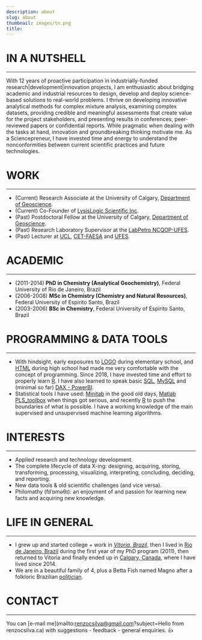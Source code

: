 ```yaml
---
description: about
slug: about
thumbnail: images/tn.png
title: 
---
```


# <i class="fas fa-user-ninja" style="color:darkred"></i> IN A NUTSHELL

---------------------------

With 12 years of proactive participation in industrially-funded research|development|innovation projects, I am enthusiastic about bridging academic and industrial resources to design, develop and deploy science-based solutions to real-world problems. I thrive on developing innovative analytical methods for complex mixture analysis, examining complex datasets, providing credible and meaningful assessments that create value for the project stakeholders, and presenting results in conferences, peer-reviewed papers or confidential reports. While pragmatic when dealing with the tasks at hand, innovation and groundbreaking thinking motivate me. As a Sciencepreneur, I have invested time and energy to understand the nonconformities between current scientific practices and future technologies. 

# <i class="fas fa-briefcase" style="color:darkred"></i> WORK  

---------------------------

* (Current) Research Associate at the University of Calgary, [Department of Geoscience](http://ucalgary.ca/prg).
* (Current) Co-Founder of [LysisLogic Scientific Inc](http://lysislogic.com).
* (Past) Postdoctoral Fellow at the University of Calgary, [Department of Geoscience](http://ucalgary.ca/prg).
* (Past) Research Laboratory Supervisor at the [LabPetro NCQOP-UFES](http://www.cce.ufes.br/labpetro).
* (Past) Lecturer at [UCL](https://www.ucl.br/), [CET-FAESA](http://www.cetfaesa.com.br/portal/) and [UFES](http://www.quimica.vitoria.ufes.br/).


# <i class="fas fa-graduation-cap" style="color:darkred"></i> ACADEMIC  

---------------------------

- (2011-2014) **PhD in Chemistry (Analytical Geochemistry)**, Federal University of Rio de Janeiro, Brazil
- (2006-2008) **MSc in Chemistry (Chemistry and Natural Resources)**, Federal University of Espirito Santo, Brazil
- (2003-2006) **BSc in Chemistry**, Federal University of Espirito Santo, Brazil

# <i class="fas fa-laptop-code" style="color:darkred"></i> PROGRAMMING & DATA TOOLS
---------------------------
- With hindsight, early exposures to [LOGO](https://en.wikipedia.org/wiki/Logo_(programming_language)) during elementary school, and [HTML](https://en.wikipedia.org/wiki/HTML) during high school had made me very comfortable with the concept of programming. Since 2018, I have invested time and effort to properly learn [R](https://www.r-project.org/). I have also learned to speak basic [SQL](https://en.wikipedia.org/wiki/SQL), [MySQL](https://en.wikipedia.org/wiki/MySQL) and (minimal so far) [DAX - PowerBI](https://en.wikipedia.org/wiki/Data_analysis_expressions). 
- Statistical tools I have used: [Minitab](https://www.minitab.com/en-us/) in the good old days, [Matlab PLS_toolbox](http://eigenvector.com/software/pls-toolbox/) when things got serious, and recently [R](https://www.r-project.org/) to push the boundaries of what is possible. I have a working knowledge of the main supervised and unsupervised machine learning algorithms.


# <i class="fas fa-heart" style="color:darkred"></i> INTERESTS

---------------------------

* Applied research and technology development.
* The complete lifecycle of data X-ing: designing, acquiring, storing, transforming, processing, visualizing, interpreting, concluding, deciding, and reporting.
* New data tools & old scientific challenges (and vice versa).
* Philomathy (fɪlˈɒməθɪ):  an enjoyment of and passion for learning new facts and acquiring new knowledge.



# <i class="fas fa-globe-americas" style="color:darkred"></i> LIFE IN GENERAL

---------------------------
- I grew up and started college + work in *[Vitoria, Brazil](https://goo.gl/maps/Y5jS6HEP26ynv8nY6)*, then I lived in [Rio de Janeiro, Brazil](https://goo.gl/maps/73AC19M55C9snjZt9) during the first year of my PhD program (2011), then returned to Vitoria and finally ended up in [Calgary, Canada](https://goo.gl/maps/XgDptcfXQAwBRa4r6), where I have lived since 2014.
- We are in a beautiful family of 4, plus a Betta Fish named Magno after a folkloric Brazilian [politician](https://en.wikipedia.org/wiki/Magno_Malta). 



# <i class="fas fa-envelope" style="color:darkred"></i> CONTACT  

---------------------------

You can [e-mail me](mailto:renzocsilva@gmail.com?subject=Hello from renzocsilva.ca) with suggestions - feedback - general enquiries. :+1:




